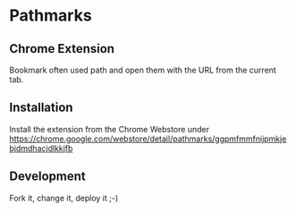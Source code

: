 # Pathmarks
## Chrome Extension

Bookmark often used path and open them with the URL from the current tab.

## Installation

Install the extension from the Chrome Webstore under https://chrome.google.com/webstore/detail/pathmarks/ggpmfmmfnijpmkjebjdmdhacjdlkkjfb

## Development

Fork it, change it, deploy it ;-)